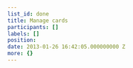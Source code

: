 ```yaml
---
list_id: done
title: Manage cards
participants: []
labels: []
position: 
date: 2013-01-26 16:42:05.000000000 Z
more: {}
---
```


